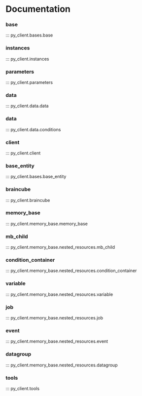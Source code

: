 # Documentation

### base
::: py_client.bases.base

### instances
::: py_client.instances

### parameters
::: py_client.parameters

### data
::: py_client.data.data

### data
::: py_client.data.conditions

### client
::: py_client.client

### base_entity
::: py_client.bases.base_entity

### braincube
::: py_client.braincube

### memory_base
::: py_client.memory_base.memory_base

### mb_child
::: py_client.memory_base.nested_resources.mb_child

### condition_container
::: py_client.memory_base.nested_resources.condition_container

### variable
::: py_client.memory_base.nested_resources.variable

### job
::: py_client.memory_base.nested_resources.job

### event
::: py_client.memory_base.nested_resources.event

### datagroup
::: py_client.memory_base.nested_resources.datagroup

### tools
::: py_client.tools
